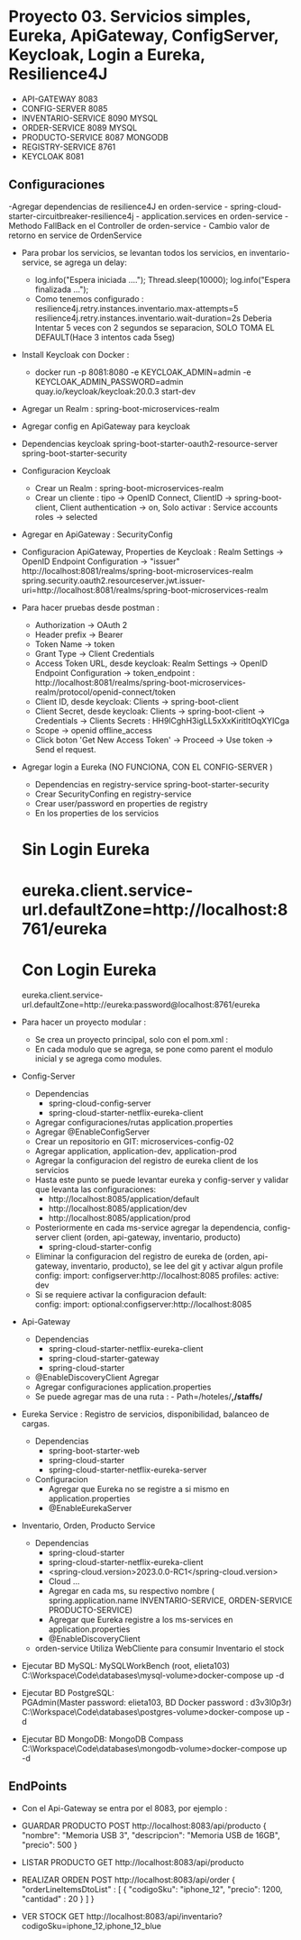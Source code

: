 # Proyecto 03. Servicios simples, Eureka, ApiGateway, ConfigServer, Keycloak, Login a Eureka, Resilience4J
-   API-GATEWAY	        8083
-   CONFIG-SERVER	    8085
-   INVENTARIO-SERVICE	8090    MYSQL
-   ORDER-SERVICE	    8089    MYSQL
-   PRODUCTO-SERVICE	8087    MONGODB
-   REGISTRY-SERVICE    8761
-   KEYCLOAK            8081


## Configuraciones
-Agregar dependencias de resilience4J en orden-service
    - spring-cloud-starter-circuitbreaker-resilience4j
    - application.services en orden-service
    - Methodo FallBack en el Controller de orden-service
    - Cambio valor de retorno en service de OrdenService
- Para probar los servicios, se levantan todos los servicios, en inventario-service, se agrega un delay:
    -   log.info("Espera iniciada ....");
        Thread.sleep(10000);
        log.info("Espera finalizada ...");
    - Como tenemos configurado :
        resilience4j.retry.instances.inventario.max-attempts=5
        resilience4j.retry.instances.inventario.wait-duration=2s
        Deberia Intentar 5 veces con 2 segundos se separacion, SOLO TOMA EL DEFAULT(Hace 3 intentos cada 5seg)

- Install Keycloak con Docker :
    - docker run -p 8081:8080 -e KEYCLOAK_ADMIN=admin -e KEYCLOAK_ADMIN_PASSWORD=admin quay.io/keycloak/keycloak:20.0.3 start-dev
- Agregar un Realm : spring-boot-microservices-realm
- Agregar config en ApiGateway para keycloak
- Dependencias keycloak
    <artifactId>spring-boot-starter-oauth2-resource-server</artifactId>
	<artifactId>spring-boot-starter-security</artifactId>

- Configuracion Keycloak 
    - Crear un Realm : spring-boot-microservices-realm
    - Crear un cliente : 
        tipo -> OpenID Connect, 
        ClientID -> spring-boot-client, 
        Client authentication -> on, 
        Solo activar : Service accounts roles -> selected
        
- Agregar en ApiGateway :  SecurityConfig

- Configuracion ApiGateway, Properties de Keycloak :  Realm Settings -> OpenID Endpoint Configuration -> "issuer"
    http://localhost:8081/realms/spring-boot-microservices-realm
    spring.security.oauth2.resourceserver.jwt.issuer-uri=http://localhost:8081/realms/spring-boot-microservices-realm

- Para hacer pruebas desde postman :
    - Authorization -> OAuth 2
    - Header prefix -> Bearer
    - Token Name -> token
    - Grant Type -> Client Credentials
    - Access Token URL, desde keycloak:  Realm Settings -> OpenID Endpoint Configuration -> token_endpoint :  
        http://localhost:8081/realms/spring-boot-microservices-realm/protocol/openid-connect/token
    - Client ID, desde keycloak:  Clients -> spring-boot-client
    - Client Secret, desde keycloak: Clients -> spring-boot-client -> Credentials -> Clients Secrets :  HH9lCghH3igLL5xXxKiritltOqXYICga
    - Scope -> openid offline_access
    - Click boton 'Get New Access Token' -> Proceed -> Use token ->  Send el request.

- Agregar login a Eureka (NO FUNCIONA, CON EL CONFIG-SERVER )
    - Dependencias en registry-service
	    <artifactId>spring-boot-starter-security</artifactId>
    - Crear SecurityConfing en registry-service
    - Crear user/password en properties de registry
    - En los properties de los servicios
    # Sin Login Eureka
    # eureka.client.service-url.defaultZone=http://localhost:8761/eureka
    # Con Login Eureka
    eureka.client.service-url.defaultZone=http://eureka:password@localhost:8761/eureka

- Para hacer un proyecto modular :
    - Se crea un proyecto principal, solo con el pom.xml :
    - En cada modulo que se agrega, se pone como parent el modulo inicial y se agrega como modules.
- Config-Server
    - Dependencias
        -   spring-cloud-config-server
        -   spring-cloud-starter-netflix-eureka-client
    - Agregar configuraciones/rutas application.properties
    - Agregar @EnableConfigServer
    - Crear un repositorio en GIT: microservices-config-02
    - Agregar application, application-dev, application-prod
    - Agregar la configuracion del registro de eureka client de los servicios
    - Hasta este punto se puede levantar eureka y config-server y validar que levanta las configuraciones:
        -   http://localhost:8085/application/default
        -   http://localhost:8085/application/dev
        -   http://localhost:8085/application/prod
    - Posteriormente en cada ms-service agregar la dependencia, config-server client (orden, api-gateway, inventario, producto)
        -   spring-cloud-starter-config
    - Eliminar la configuracion del registro de eureka de (orden, api-gateway, inventario, producto), se lee del git y activar algun profile
        config:
            import: configserver:http://localhost:8085
        profiles:
            active: dev
    - Si se requiere activar la configuracion default:     
     config:
            import: optional:configserver:http://localhost:8085

- Api-Gateway
    - Dependencias
        -   spring-cloud-starter-netflix-eureka-client
        -   spring-cloud-starter-gateway
        -   spring-cloud-starter
    - @EnableDiscoveryClient Agregar
    - Agregar configuraciones application.properties
    - Se puede agregar mas de una ruta : - Path=/hoteles/**,/staffs/**
- Eureka Service : Registro de servicios, disponibilidad, balanceo de cargas.
    -   Dependencias 
        -   spring-boot-starter-web
        -   spring-cloud-starter
        -   spring-cloud-starter-netflix-eureka-server
    -   Configuracion
        -   Agregar que Eureka no se registre a si mismo en application.properties
        -   @EnableEurekaServer
- Inventario, Orden, Producto Service
    -   Dependencias
        -   spring-cloud-starter
        -   spring-cloud-starter-netflix-eureka-client
        -   <spring-cloud.version>2023.0.0-RC1</spring-cloud.version>
        -   Cloud  <dependencyManagement>...
        -   Agregar en cada ms, su respectivo nombre ( spring.application.name INVENTARIO-SERVICE, ORDEN-SERVICE PRODUCTO-SERVICE)
        -   Agregar que Eureka  registre a los ms-services en application.properties
        -   @EnableDiscoveryClient
    - orden-service   Utiliza WebCliente para consumir Inventario el stock
- Ejecutar BD MySQL: 
    MySQLWorkBench (root, elieta103)
    C:\Workspace\Code\databases\mysql-volume>docker-compose up -d
- Ejecutar BD PostgreSQL:   
    PGAdmin(Master password: elieta103, BD Docker password : d3v3l0p3r)
    C:\Workspace\Code\databases\postgres-volume>docker-compose up -d
- Ejecutar BD MongoDB: 
    MongoDB Compass
    C:\Workspace\Code\databases\mongodb-volume>docker-compose up -d



## EndPoints
- Con el Api-Gateway se entra por el 8083, por ejemplo :
- GUARDAR PRODUCTO      POST      http://localhost:8083/api/producto
{
    "nombre": "Memoria USB 3",
    "descripcion": "Memoria USB de 16GB",
    "precio": 500
}

- LISTAR PRODUCTO       GET       http://localhost:8083/api/producto
- REALIZAR ORDEN        POST      http://localhost:8083/api/order
{
    "orderLineItemsDtoList" : [
        {
            "codigoSku": "iphone_12",
            "precio": 1200,
            "cantidad" : 20
        }
    ]
}

- VER STOCK             GET        http://localhost:8083/api/inventario?codigoSku=iphone_12,iphone_12_blue